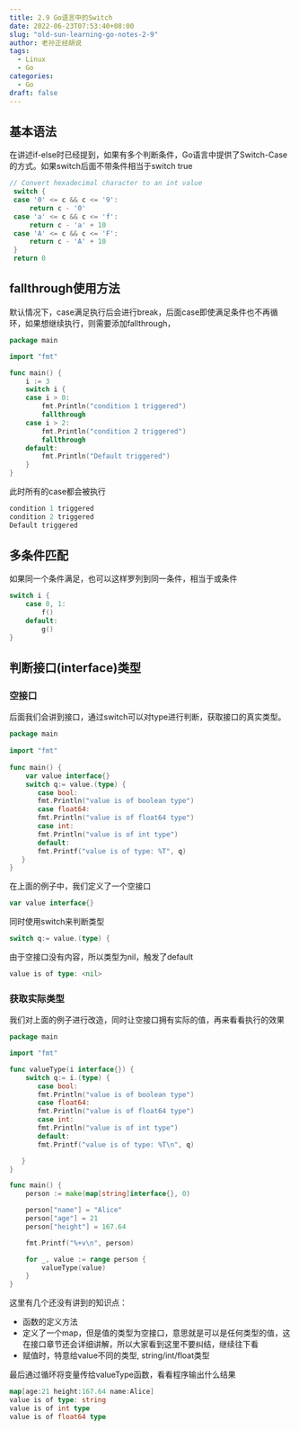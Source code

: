 ```yaml
---
title: 2.9 Go语言中的Switch 
date: 2022-06-23T07:53:40+08:00
slug: "old-sun-learning-go-notes-2-9"
author: 老孙正经胡说
tags:
  - Linux
  - Go
categories:
  - Go
draft: false
---
```


## 基本语法

在讲述if-else时已经提到，如果有多个判断条件，Go语言中提供了Switch-Case的方式。如果switch后面不带条件相当于switch true

```go
// Convert hexadecimal character to an int value
 switch {
 case '0' <= c && c <= '9':
     return c - '0'
 case 'a' <= c && c <= 'f':
     return c - 'a' + 10
 case 'A' <= c && c <= 'F':
     return c - 'A' + 10
 }
 return 0
```

## fallthrough使用方法

默认情况下，case满足执行后会进行break，后面case即使满足条件也不再循环，如果想继续执行，则需要添加fallthrough，

```go
package main

import "fmt"

func main() {
    i := 3
    switch i {
    case i > 0:
        fmt.Println("condition 1 triggered")
        fallthrough
    case i > 2:
        fmt.Println("condition 2 triggered")
        fallthrough
    default:
        fmt.Println("Default triggered")
    }
}

```

此时所有的case都会被执行

```go
condition 1 triggered
condition 2 triggered
Default triggered
```

## 多条件匹配

如果同一个条件满足，也可以这样罗列到同一条件，相当于或条件

```go
switch i {
    case 0, 1:
        f()
    default:
        g()
}
```

## 判断接口(interface)类型

### 空接口

后面我们会讲到接口，通过switch可以对type进行判断，获取接口的真实类型。

```go
package main
  
import "fmt"
  
func main() {
    var value interface{}
    switch q:= value.(type) {
       case bool:
       fmt.Println("value is of boolean type")
       case float64:
       fmt.Println("value is of float64 type")
       case int:
       fmt.Println("value is of int type")
       default:
       fmt.Printf("value is of type: %T", q)
   }
}

```

在上面的例子中，我们定义了一个空接口

```go
var value interface{}
```

同时使用switch来判断类型

```go
switch q:= value.(type) {
```

由于空接口没有内容，所以类型为nil，触发了default

```go
value is of type: <nil>
```

### 获取实际类型

我们对上面的例子进行改造，同时让空接口拥有实际的值，再来看看执行的效果

```go
package main

import "fmt"

func valueType(i interface{}) {
    switch q:= i.(type) {
       case bool:
       fmt.Println("value is of boolean type")
       case float64:
       fmt.Println("value is of float64 type")
       case int:
       fmt.Println("value is of int type")
       default:
       fmt.Printf("value is of type: %T\n", q)

   }
}

func main() {
    person := make(map[string]interface{}, 0)

    person["name"] = "Alice"
    person["age"] = 21
    person["height"] = 167.64

    fmt.Printf("%+v\n", person)

    for _, value := range person {
        valueType(value)
    }
}
```

这里有几个还没有讲到的知识点：

- 函数的定义方法
- 定义了一个map，但是值的类型为空接口，意思就是可以是任何类型的值，这在接口章节还会详细讲解，所以大家看到这里不要纠结，继续往下看
- 赋值时，特意给value不同的类型, string/int/float类型

最后通过循环将变量传给valueType函数，看看程序输出什么结果

```go
map[age:21 height:167.64 name:Alice]
value is of type: string
value is of int type
value is of float64 type
```